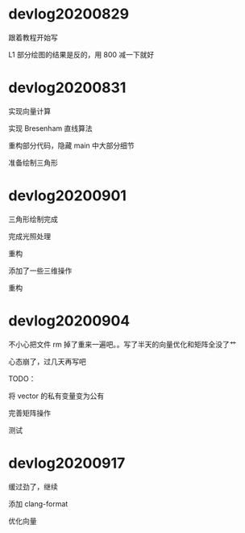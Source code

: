 # devlog20200829

跟着教程开始写

L1 部分绘图的结果是反的，用 800 减一下就好


# devlog20200831

实现向量计算

实现 Bresenham 直线算法

重构部分代码，隐藏 main 中大部分细节

准备绘制三角形

# devlog20200901

三角形绘制完成

完成光照处理

重构

添加了一些三维操作

重构


# devlog20200904

不小心把文件 rm 掉了重来一遍吧。。写了半天的向量优化和矩阵全没了艹

心态崩了，过几天再写吧

TODO：

将 vector 的私有变量变为公有

完善矩阵操作

测试

# devlog20200917

缓过劲了，继续

添加 clang-format

优化向量